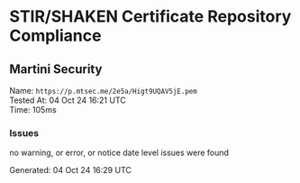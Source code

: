 # STIR/SHAKEN Certificate Repository Compliance

## Martini Security

Name: `https://p.mtsec.me/2e5a/Higt9UQAV5jE.pem`\
Tested At: 04 Oct 24 16:21 UTC\
Time: 105ms

### Issues

no warning, or error, or notice date level issues were found

Generated: 04 Oct 24 16:29 UTC